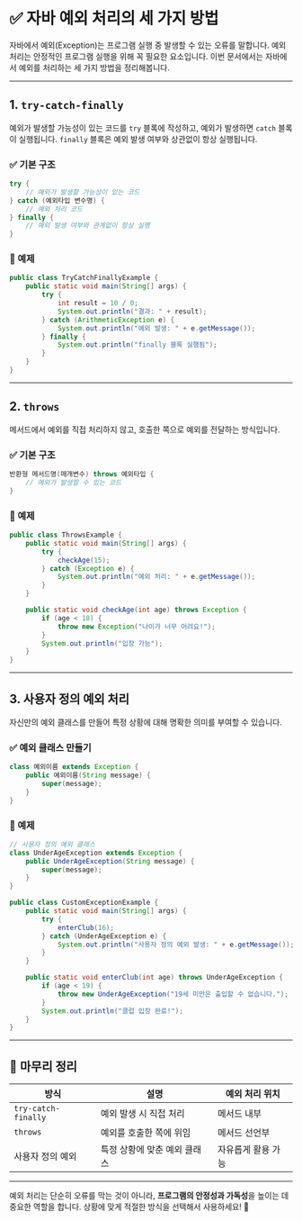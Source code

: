 # ✅ 자바 예외 처리의 세 가지 방법

자바에서 예외(Exception)는 프로그램 실행 중 발생할 수 있는 오류를 말합니다. 예외 처리는 안정적인 프로그램 실행을 위해 꼭 필요한 요소입니다. 이번 문서에서는 자바에서 예외를 처리하는 세 가지 방법을 정리해봅니다.

---

## 1. `try-catch-finally`

예외가 발생할 가능성이 있는 코드를 `try` 블록에 작성하고, 예외가 발생하면 `catch` 블록이 실행됩니다. `finally` 블록은 예외 발생 여부와 상관없이 항상 실행됩니다.

### ✅ 기본 구조
```java
try {
    // 예외가 발생할 가능성이 있는 코드
} catch (예외타입 변수명) {
    // 예외 처리 코드
} finally {
    // 예외 발생 여부와 관계없이 항상 실행
}
```

### 📌 예제
```java
public class TryCatchFinallyExample {
    public static void main(String[] args) {
        try {
            int result = 10 / 0;
            System.out.println("결과: " + result);
        } catch (ArithmeticException e) {
            System.out.println("예외 발생: " + e.getMessage());
        } finally {
            System.out.println("finally 블록 실행됨");
        }
    }
}
```

---

## 2. `throws`

메서드에서 예외를 직접 처리하지 않고, 호출한 쪽으로 예외를 전달하는 방식입니다.

### ✅ 기본 구조
```java
반환형 메서드명(매개변수) throws 예외타입 {
    // 예외가 발생할 수 있는 코드
}
```

### 📌 예제
```java
public class ThrowsExample {
    public static void main(String[] args) {
        try {
            checkAge(15);
        } catch (Exception e) {
            System.out.println("예외 처리: " + e.getMessage());
        }
    }

    public static void checkAge(int age) throws Exception {
        if (age < 18) {
            throw new Exception("나이가 너무 어려요!");
        }
        System.out.println("입장 가능");
    }
}
```

---

## 3. 사용자 정의 예외 처리

자신만의 예외 클래스를 만들어 특정 상황에 대해 명확한 의미를 부여할 수 있습니다.

### ✅ 예외 클래스 만들기
```java
class 예외이름 extends Exception {
    public 예외이름(String message) {
        super(message);
    }
}
```

### 📌 예제
```java
// 사용자 정의 예외 클래스
class UnderAgeException extends Exception {
    public UnderAgeException(String message) {
        super(message);
    }
}

public class CustomExceptionExample {
    public static void main(String[] args) {
        try {
            enterClub(16);
        } catch (UnderAgeException e) {
            System.out.println("사용자 정의 예외 발생: " + e.getMessage());
        }
    }

    public static void enterClub(int age) throws UnderAgeException {
        if (age < 19) {
            throw new UnderAgeException("19세 미만은 출입할 수 없습니다.");
        }
        System.out.println("클럽 입장 완료!");
    }
}
```

---

## 📝 마무리 정리

| 방식 | 설명 | 예외 처리 위치 |
|------|------|----------------|
| `try-catch-finally` | 예외 발생 시 직접 처리 | 메서드 내부 |
| `throws` | 예외를 호출한 쪽에 위임 | 메서드 선언부 |
| 사용자 정의 예외 | 특정 상황에 맞춘 예외 클래스 | 자유롭게 활용 가능 |

---

예외 처리는 단순히 오류를 막는 것이 아니라, **프로그램의 안정성과 가독성**을 높이는 데 중요한 역할을 합니다. 상황에 맞게 적절한 방식을 선택해서 사용하세요! 🚀
